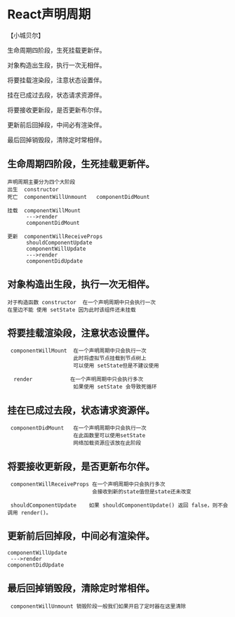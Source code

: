 # React声明周期

【小城贝尔】

生命周期四阶段，生死挂载更新伴。

对象构造出生段，执行一次无相伴。

将要挂载渲染段，注意状态设置伴。

挂在已成过去段，状态请求资源伴。

将要接收更新段，是否更新布尔伴。

更新前后回掉段，中间必有渲染伴。

最后回掉销毁段，清除定时常相伴。


## 生命周期四阶段，生死挂载更新伴。
    声明周期主要分为四个大阶段 
    出生  constructor 
    死亡  componentWillUnmount   componentDidMount
    
    挂载  componentWillMount 
          --->render   
          componentDidMount
   
    更新  componentWillReceiveProps
          shouldComponentUpdate
          componentWillUpdate
          --->render
          componentDidUpdate
## 对象构造出生段，执行一次无相伴。
    对于构造函数 constructor  在一个声明周期中只会执行一次
    在里边不能 使用 setState 因为此时该组件还未挂载
## 将要挂载渲染段，注意状态设置伴。
     componentWillMount  在一个声明周期中只会执行一次
                         此时将虚拟节点挂载到节点树上
                         可以使用 setState但是不建议使用

      render            在一个声明周期中只会执行多次
                         如果使用 setState 会导致死循环
## 挂在已成过去段，状态请求资源伴。
     componentDidMount   在一个声明周期中只会执行一次
                         在此函数里可以使用setState
                         网络加载资源应该放在此阶段
## 将要接收更新段，是否更新布尔伴。
     componentWillReceiveProps 在一个声明周期中只会执行多次
                               会接收到新的state值但是state还未改变

     shouldComponentUpdate    如果 shouldComponentUpdate() 返回 false，则不会调用 render()。
## 更新前后回掉段，中间必有渲染伴。
    componentWillUpdate
     --->render
    componentDidUpdate
## 最后回掉销毁段，清除定时常相伴。
     componentWillUnmount 销毁阶段一般我们如果开启了定时器在这里清除